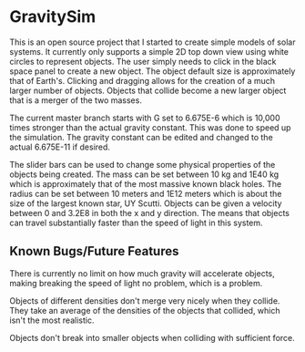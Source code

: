 # GravitySim

This is an open source project that I started to create simple models of solar systems.
It currently only supports a simple 2D top down view using white circles to represent objects.
The user simply needs to click in the black space panel to create a new object. The object default size is 
approximately that of Earth's. Clicking and dragging allows for the creation of a much larger number of objects.
Objects that collide become a new larger object that is a merger of the two masses.

The current master branch starts with G set to 6.675E-6 which is 10,000 times stronger than the actual
gravity constant. This was done to speed up the simulation. The gravity constant can be edited and changed to the actual 6.675E-11
if desired.

The slider bars can be used to change some physical properties of the objects being created. The mass can be set between 10 kg and
1E40 kg which is approximately that of the most massive known black holes. The radius can be set between 10 meters and 1E12 meters
which is about the size of the largest known star, UY Scutti. Objects can be given a velocity between 0 and 3.2E8 in both the x and y 
direction. The means that objects can travel substantially faster than the speed of light in this system.

## Known Bugs/Future Features

There is currently no limit on how much gravity will accelerate objects, making breaking the speed of light no problem, which is
a problem.

Objects of different densities don't merge very nicely when they collide. They take an average of the densities of the objects that
collided, which isn't the most realistic.

Objects don't break into smaller objects when colliding with sufficient force.

